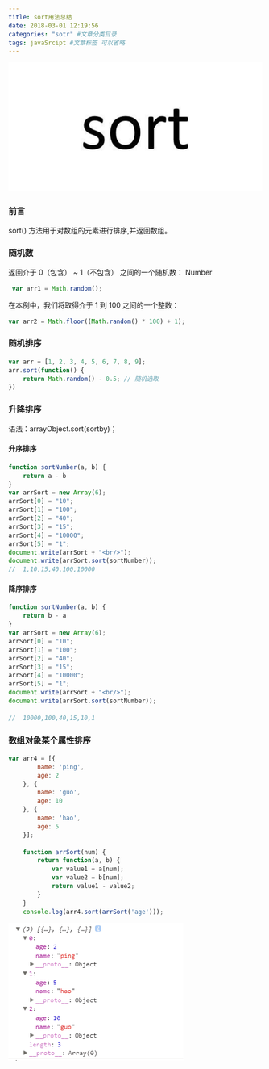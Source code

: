 ```yaml
---
title: sort用法总结
date: 2018-03-01 12:19:56
categories: "sotr" #文章分类目录
tags: javaSrcipt #文章标签 可以省略
---
```

![2017年年度总结](/images/sort.jpg)
<!-- more -->
### 前言
sort() 方法用于对数组的元素进行排序,并返回数组。
### 随机数
返回介于 0（包含） ~ 1（不包含） 之间的一个随机数： Number
```js
 var arr1 = Math.random();
``` 
在本例中，我们将取得介于 1 到 100 之间的一个整数：

```js
var arr2 = Math.floor((Math.random() * 100) + 1);
```
### 随机排序
```js
var arr = [1, 2, 3, 4, 5, 6, 7, 8, 9];
arr.sort(function() {
    return Math.random() - 0.5; // 随机选取
})
```
### 升降排序
语法：arrayObject.sort(sortby)；
#### 升序排序
```js
function sortNumber(a, b) {
    return a - b
}
var arrSort = new Array(6);
arrSort[0] = "10";
arrSort[1] = "100";
arrSort[2] = "40";
arrSort[3] = "15";
arrSort[4] = "10000";
arrSort[5] = "1";
document.write(arrSort + "<br/>");
document.write(arrSort.sort(sortNumber));
//  1,10,15,40,100,10000
```

#### 降序排序
```js
function sortNumber(a, b) {
    return b - a 
}
var arrSort = new Array(6);
arrSort[0] = "10";
arrSort[1] = "100";
arrSort[2] = "40";
arrSort[3] = "15";
arrSort[4] = "10000";
arrSort[5] = "1";
document.write(arrSort + "<br/>");
document.write(arrSort.sort(sortNumber));

//  10000,100,40,15,10,1
```
### 数组对象某个属性排序
```js
var arr4 = [{
        name: 'ping',
        age: 2
    }, {
        name: 'guo',
        age: 10
    }, {
        name: 'hao',
        age: 5
    }];

    function arrSort(num) {
        return function(a, b) {
            var value1 = a[num];
            var value2 = b[num];
            return value1 - value2;
        }
    }
    console.log(arr4.sort(arrSort('age')));
```
![数组对象某个属性排序](/images/sort1.png)